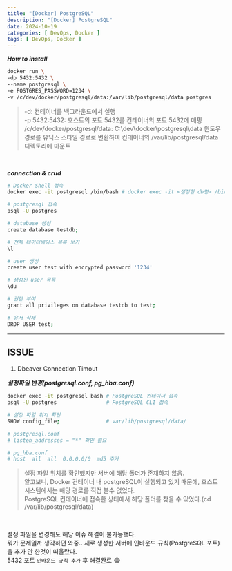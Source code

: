 ```yaml
---
title: "[Docker] PostgreSQL"
description: "[Docker] PostgreSQL"
date: 2024-10-19
categories: [ DevOps, Docker ]
tags: [ DevOps, Docker ]
---
```


***How to install***
```bash
docker run \
-dp 5432:5432 \ 
--name postgresql \ 
-e POSTGRES_PASSWORD=1234 \ 
-v /c/dev/docker/postgresql/data:/var/lib/postgresql/data postgres 
```
> -d: 컨테이너를 백그라운드에서 실행  
> -p 5432:5432: 호스트의 포트 5432를 컨테이너의 포트 5432에 매핑  
> /c/dev/docker/postgresql/data: C:\dev\docker\postgresql\data 윈도우 경로를 유닉스 스타일 경로로 변환하여 컨테이너의 /var/lib/postgresql/data 디렉토리에 마운트

<br/>

***connection & crud***
```bash
# Docker Shell 접속
docker exec -it postgresql /bin/bash # docker exec -it <설정한 db명> /bin/bash

# postgresql 접속
psql -U postgres

# database 생성
create database testdb;

# 전체 데이터베이스 목록 보기
\l

# user 생성
create user test with encrypted password '1234'

# 생성된 user 목록
\du

# 권한 부여
grant all privileges on database testdb to test;

# 유저 삭제
DROP USER test;
```

<hr/>

## ISSUE

1. Dbeaver Connection Timout

***설정파일 변경(postgresql.conf, pg_hba.conf)***
```bash
docker exec -it postgresql bash # PostgreSQL 컨테이너 접속
psql -U postgres                # PostgreSQL CLI 접속

# 설정 파일 위치 확인
SHOW config_file;               # var/lib/postgresql/data/

# postgresql.conf
# listen_addresses = "*" 확인 필요

# pg_hba.conf
# host  all  all  0.0.0.0/0  md5 추가
```
> 설정 파일 위치를 확인했지만 서버에 해당 폴더가 존재하지 않음.  
> 알고보니, Docker 컨테이너 내 postgreSQL이 실행되고 있기 때문에, 호스트 시스템에서는 해당 경로를 직접 볼수 없었다.  
> PostgreSQL 컨테이너에 접속한 상태에서 해당 폴더를 찾을 수 있었다.(cd /var/lib/postgresql/data)  

<br/>

설정 파일을 변경해도 해당 이슈 해결이 불가능했다.  
뭐가 문제일까 생각하던 와중.. 새로 생성한 서버에 인바운드 규칙(PostgreSQL 포트)을 추가 안 한것이 떠올랐다.  
5432 포트 `인바운드 규칙 추가` 후 해결완료 😂
